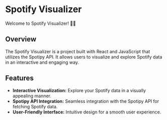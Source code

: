 # Spotify Visualizer

Welcome to Spotify Visualizer! 🎵✨

## Overview
The Spotify Visualizer is a project built with React and JavaScript that utilizes the Spotipy API. It allows users to visualize and explore Spotify data in an interactive and engaging way.

## Features
- **Interactive Visualization:** Explore your Spotify data in a visually appealing manner.
- **Spotipy API Integration:** Seamless integration with the Spotipy API for fetching Spotify data.
- **User-Friendly Interface:** Intuitive design for a smooth user experience.
